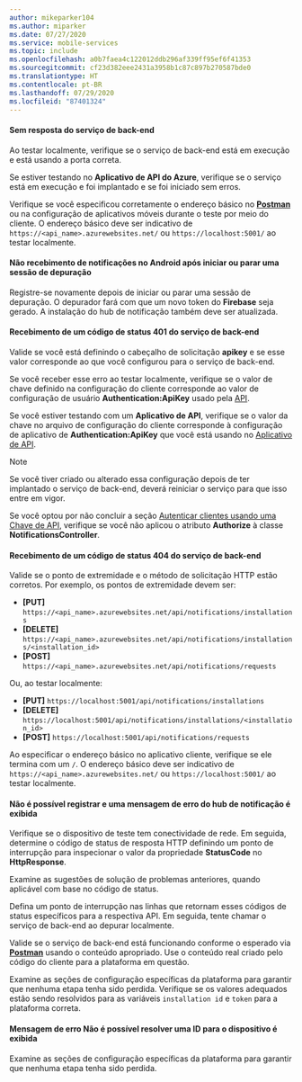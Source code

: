 ```yaml
---
author: mikeparker104
ms.author: miparker
ms.date: 07/27/2020
ms.service: mobile-services
ms.topic: include
ms.openlocfilehash: a0b7faea4c122012ddb296af339ff95ef6f41353
ms.sourcegitcommit: cf23d382eee2431a3958b1c87c897b270587bde0
ms.translationtype: HT
ms.contentlocale: pt-BR
ms.lasthandoff: 07/29/2020
ms.locfileid: "87401324"
---
```

#### <a name="no-response-from-the-backend-service"></a>Sem resposta do serviço de back-end

Ao testar localmente, verifique se o serviço de back-end está em execução e está usando a porta correta.

Se estiver testando no **Aplicativo de API do Azure**, verifique se o serviço está em execução e foi implantado e se foi iniciado sem erros.

Verifique se você especificou corretamente o endereço básico no **[Postman](https://www.postman.com/downloads)** ou na configuração de aplicativos móveis durante o teste por meio do cliente. O endereço básico deve ser indicativo de `https://<api_name>.azurewebsites.net/` ou `https://localhost:5001/` ao testar localmente.

#### <a name="not-receiving-notifications-on-android-after-starting-or-stopping-a-debug-session"></a>Não recebimento de notificações no Android após iniciar ou parar uma sessão de depuração

Registre-se novamente depois de iniciar ou parar uma sessão de depuração. O depurador fará com que um novo token do **Firebase** seja gerado. A instalação do hub de notificação também deve ser atualizada.

#### <a name="receiving-a-401-status-code-from-the-backend-service"></a>Recebimento de um código de status 401 do serviço de back-end

Valide se você está definindo o cabeçalho de solicitação **apikey** e se esse valor corresponde ao que você configurou para o serviço de back-end.

Se você receber esse erro ao testar localmente, verifique se o valor de chave definido na configuração do cliente corresponde ao valor de configuração de usuário **Authentication:ApiKey** usado pela [API](#create-the-api-app).

Se você estiver testando com um **Aplicativo de API**, verifique se o valor da chave no arquivo de configuração do cliente corresponde à configuração de aplicativo de **Authentication:ApiKey** que você está usando no [Aplicativo de API](#create-the-api-app).

> [!NOTE]
> Se você tiver criado ou alterado essa configuração depois de ter implantado o serviço de back-end, deverá reiniciar o serviço para que isso entre em vigor.

Se você optou por não concluir a seção [Autenticar clientes usando uma Chave de API](#authenticate-clients-using-an-api-key-optional), verifique se você não aplicou o atributo **Authorize** à classe **NotificationsController**.

#### <a name="receiving-a-404-status-code-from-the-backend-service"></a>Recebimento de um código de status 404 do serviço de back-end

Valide se o ponto de extremidade e o método de solicitação HTTP estão corretos. Por exemplo, os pontos de extremidade devem ser:

- **[PUT]** `https://<api_name>.azurewebsites.net/api/notifications/installations`
- **[DELETE]** `https://<api_name>.azurewebsites.net/api/notifications/installations/<installation_id>`
- **[POST]** `https://<api_name>.azurewebsites.net/api/notifications/requests`

Ou, ao testar localmente:

- **[PUT]** `https://localhost:5001/api/notifications/installations`
- **[DELETE]** `https://localhost:5001/api/notifications/installations/<installation_id>`
- **[POST]** `https://localhost:5001/api/notifications/requests`

Ao especificar o endereço básico no aplicativo cliente, verifique se ele termina com um `/`. O endereço básico deve ser indicativo de `https://<api_name>.azurewebsites.net/` ou `https://localhost:5001/` ao testar localmente.

#### <a name="unable-to-register-and-a-notification-hub-error-message-is-displayed"></a>Não é possível registrar e uma mensagem de erro do hub de notificação é exibida

Verifique se o dispositivo de teste tem conectividade de rede. Em seguida, determine o código de status de resposta HTTP definindo um ponto de interrupção para inspecionar o valor da propriedade **StatusCode** no **HttpResponse**.

Examine as sugestões de solução de problemas anteriores, quando aplicável com base no código de status.

Defina um ponto de interrupção nas linhas que retornam esses códigos de status específicos para a respectiva API. Em seguida, tente chamar o serviço de back-end ao depurar localmente.

Valide se o serviço de back-end está funcionando conforme o esperado via **[Postman](https://www.postman.com/downloads)** usando o conteúdo apropriado. Use o conteúdo real criado pelo código do cliente para a plataforma em questão.

Examine as seções de configuração específicas da plataforma para garantir que nenhuma etapa tenha sido perdida. Verifique se os valores adequados estão sendo resolvidos para as variáveis `installation id` e `token` para a plataforma correta.

#### <a name="unable-to-resolve-an-id-for-the-device-error-message-is-displayed"></a>Mensagem de erro Não é possível resolver uma ID para o dispositivo é exibida

Examine as seções de configuração específicas da plataforma para garantir que nenhuma etapa tenha sido perdida.
